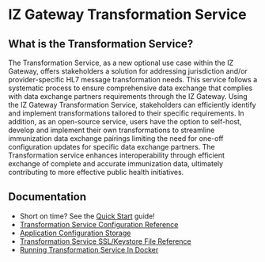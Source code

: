 # IZ Gateway Transformation Service

## What is the Transformation Service?

The Transformation Service, as a new optional use case within the IZ Gateway, offers stakeholders a solution for addressing jurisdiction and/or provider-specific HL7 message transformation needs. This service follows a systematic process to ensure comprehensive data exchange that complies with data exchange partners requirements through the IZ Gateway. Using the IZ Gateway Transformation Service, stakeholders can efficiently identify and implement transformations tailored to their specific requirements. In addition, as an open-source service, users have the option to self-host, develop and implement their own transformations to streamline immunization data exchange pairings limiting the need for one-off configuration updates for specific data exchange partners. The Transformation service enhances interoperability through efficient exchange of complete and accurate immunization data, ultimately contributing to more effective public health initiatives.

## Documentation

- Short on time? See the [Quick Start](./docs/QUICK_START.md) guide!
- [Transformation Service Configuration Reference](./docs/CONFIGURATION_REFERENCE.md)
- [Application Configuration Storage](./docs/APPLICATION_CONFIGURATION_STORAGE.md)
- [Transformation Service SSL/Keystore File Reference](./docs/KEYSTORE_FILES.md)
- [Running Transformation Service In Docker](./docs/RUNNING_IN_DOCKER.md)
